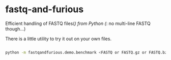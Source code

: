 # fastq-and-furious

Efficient handling of FASTQ files(*) from Python (*: no multi-line FASTQ though...)


There is a little utility to try it out on your own files.

```bash

python -m fastqandfurious.demo.benchmark <FASTQ or FASTQ.gz or FASTQ.bz2 file>

```